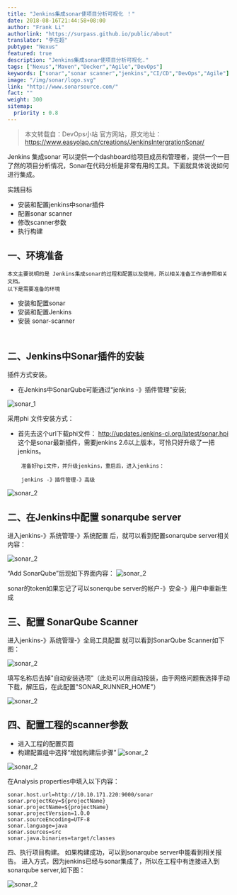 ```yaml
---
title: "Jenkins集成sonar使项目分析可视化 ！"
date: 2018-08-16T21:44:58+08:00
author: "Frank Li"
authorlink: "https://surpass.github.io/public/about"
translator: "李在超"
pubtype: "Nexus"
featured: true
description: "Jenkins集成sonar使项目分析可视化."
tags: ["Nexus","Maven","Docker","Agile","DevOps"]
keywords: ["sonar","sonar scanner","jenkins","CI/CD","DevOps","Agile"]
image: "/img/sonar/logo.svg"
link: "http://www.sonarsource.com/"
fact: ""
weight: 300
sitemap:
  priority : 0.8
---
```


> 本文转载自：DevOps小站 官方网站，原文地址：https://www.easyolap.cn/creations/JenkinsIntergrationSonar/

Jenkins 集成sonar 可以提供一个dashboard给项目成员和管理者，提供一个一目了然的项目分析情况，Sonar在代码分析是非常有用的工具。下面就具体说说如何进行集成。

实践目标
 * 安装和配置jenkins中sonar插件
 * 配置sonar scanner
 * 修改scanner参数
 * 执行构建


一、环境准备
---------
	本文主要说明的是 Jenkins集成sonar的过程和配置以及使用，所以相关准备工作请参照相关文档。
	以下是需要准备的环境
 * 安装和配置sonar
 * 安装和配置Jenkins
 * 安装 sonar-scanner


​						
二、Jenkins中Sonar插件的安装
---------
插件方式安装。
 * 在Jenkins中SonarQube可能通过“jenkins -》插件管理”安装;

 ![sonar_1](/img/sonar/sonar_1.png)


采用phi 文件安装方式：
 * 首先去这个url下载phi文件： http://updates.jenkins-ci.org/latest/sonar.hpi    这个是sonar最新插件，需要jenkins 2.6以上版本，可怜只好升级了一把jenkins。

        准备好hpi文件，并升级jenkins，重启后，进入jenkins：

        jenkins -》插件管理-》高级


 ![sonar_2](/img/sonar/sonar_2.png)

二、在Jenkins中配置 sonarqube server
---------

进入jenkins-》系统管理-》系统配置 后，就可以看到配置sonarqube server相关内容：

![sonar_2](/img/sonar/sonar_5.png)

“Add SonarQube”后现如下界面内容：
![sonar_2](/img/sonar/sonar_6.png)


sonar的token如果忘记了可以sonerqube server的帐户-》安全-》用户中重新生成


三、配置 SonarQube Scanner
---------
进入jenkins-》系统管理-》全局工具配置 就可以看到SonarQube Scanner如下图：

![sonar_2](/img/sonar/sonar_7.png)

填写名称后去掉"自动安装选项"（此处可以用自动按装，由于网络问题我选择手动下载，解压后，在此配置"SONAR_RUNNER_HOME"）

![sonar_2](/img/sonar/sonar_8.png)

四、配置工程的scanner参数
---------
 * 进入工程的配置页面
 * 构建配置组中选择“增加构建后步骤”
 ![sonar_2](/img/sonar/sonar_9.png)
 
 ![sonar_2](/img/sonar/sonar_10.png)

在Analysis properties中填入以下内容：
```
sonar.host.url=http://10.10.171.220:9000/sonar
sonar.projectKey=${projectName}
sonar.projectName=${projectName}
sonar.projectVersion=1.0.0
sonar.sourceEncoding=UTF-8
sonar.language=java
sonar.sources=src
sonar.java.binaries=target/classes
```

四、执行项目构建。
如果构建成功，可以到sonarqube server中能看到相关报告。
进入方式，因为jenkins已经与sonar集成了，所以在工程中有连接进入到sonarqube server,如下图：

 ![sonar_2](/img/sonar/sonar_11.png)